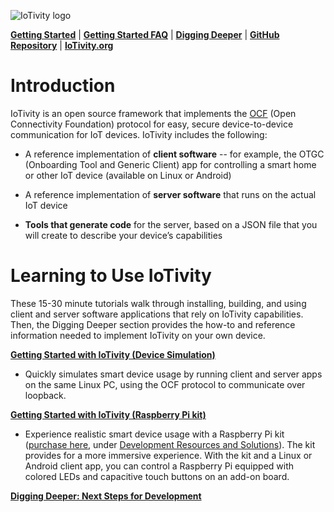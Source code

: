![IoTivity logo](/Images/IoTivity-logo.png)



[**Getting Started**](index.md)   |   [**Getting Started FAQ**](getting-started-faq.md)   |   [**Digging Deeper**](digging-deeper.md)   |   [**GitHub Repository**](https://github.com/iotivity/iotivity-lite)   |   [**IoTivity.org**](https://iotivity.org)



# Introduction



IoTivity is an open source framework that implements the [OCF](https://openconnectivity.org) (Open Connectivity Foundation) protocol for easy, secure device-to-device communication for IoT devices. IoTivity includes the following:



- A reference implementation of **client software** -- for example, the OTGC (Onboarding Tool and Generic Client) app for controlling a smart home or other IoT device (available on Linux or Android)

- A reference implementation of **server software** that runs on the actual IoT device

- **Tools that generate code** for the server, based on a JSON file that you will create to describe your device’s capabilities



# Learning to Use IoTivity



These 15-30 minute tutorials walk through installing, building, and using client and server software applications that rely on IoTivity capabilities. Then, the Digging Deeper section provides the how-to and reference information needed to implement IoTivity on your own device.



[**Getting Started with IoTivity (Device Simulation)**](gsg-sw.md)



- Quickly simulates smart device usage by running client and server apps on the same Linux PC, using the OCF protocol to communicate over loopback.



[**Getting Started with IoTivity (Raspberry Pi kit)**](gsg-kit.md)



- Experience realistic smart device usage with a Raspberry Pi kit ([purchase here](https://openconnectivity.org/developer/developer-kit#RaspberryPi), under <u>Development Resources and Solutions</u>). The kit provides for a more immersive experience. With the kit and a Linux or Android client app, you can control a Raspberry Pi equipped with colored LEDs and capacitive touch buttons on an add-on board.



[**Digging Deeper: Next Steps for Development**](digging-deeper.md)

